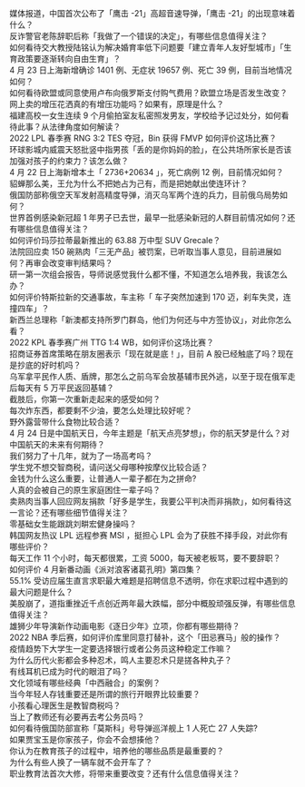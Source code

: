 媒体报道，中国首次公布了「鹰击 -21」高超音速导弹，「鹰击 -21」的出现意味着什么？  
反诈警官老陈辞职后称「我做了一个错误的决定」，有哪些信息值得关注？  
如何看待交大教授陆铭认为解决婚育率低下问题要「建立青年人友好型城市」「生育政策要逐渐转向自由生育」？  
4 月 23 日上海新增确诊 1401 例、无症状 19657 例、死亡 39 例，目前当地情况如何？  
如何看待欧盟或同意使用卢布向俄罗斯支付购气费用？欧盟立场是否发生改变？  
网上卖的增压花洒真的有增压功能吗？如果有，原理是什么？  
福建高校一女生连续 9 个月偷拍室友私密照发男友，学校给予记过处分，如何看待此事？从法律角度如何解读？  
2022 LPL 春季赛 RNG 3:2 TES 夺冠，Bin 获得 FMVP 如何评价这场比赛？  
环球影城内威震天怒批竖中指男孩「丢的是你妈妈的脸」，在公共场所家长是否该加强对孩子的约束力？该怎么做？  
4 月 22 日上海新增本土「 2736+20634 」，死亡病例 12 例，目前情况如何？  
貂蝉那么美，王允为什么不把她占为己有，而是把她献出使连环计？  
俄国防部称俄空天军发射高精度导弹，消灭乌军两个连的兵力，目前俄乌局势如何？  
世界首例感染新冠超 1 年男子已去世，最早一批感染新冠的人群目前情况如何？还有哪些信息值得关注？  
如何评价玛莎拉蒂最新推出的 63.88 万中型 SUV Grecale？  
法院回应卖 150 碗熟肉「三无产品」被罚案，已听取当事人意见，目前进展如何？再审会改变审判结果吗？  
研一第一次组会报告，导师说感觉我什么都不懂，不知道怎么培养我，我该怎么办？  
如何评价特斯拉新的交通事故，车主称「 车子突然加速到 170 迈，刹车失灵，连撞四车」？  
新西兰总理称「新澳都支持所罗门群岛，他们为何还与中方签协议」，对此你怎么看？  
2022 KPL 春季赛广州 TTG 1:4 WB，如何评价这场比赛？  
招商证券首席策略在朋友圈表示「现在就是底！」，目前 A 股已经触底了吗？现在是抄底的好时机吗？  
乌军拿平民作人质、盾牌，那怎么之前乌军会放基辅市民外逃，以至于现在俄军走后每天有 5 万平民返回基辅？  
截肢后，你第一次重新走起来的感受如何？  
每次炸东西，都要剩不少油，要怎么处理比较好呢？  
野外露营带什么食物比较合适？  
4 月 24 日是中国航天日，今年主题是「航天点亮梦想」，你的航天梦是什么？对中国航天的未来有何期待？  
我们努力了十几年，就为了一场高考吗？  
学生党不想交智商税，请问送父母哪种按摩仪比较合适？  
金钱为什么这么重要，让普通人一辈子都在为之拼命?  
人真的会被自己的原生家庭困住一辈子吗？  
卖熟肉当事人回应网友捐款「好多是学生，我要公平判决而非捐款」，如何看待这一言论？还有哪些细节值得关注？  
零基础女生能跟跳刘畊宏健身操吗？  
韩国网友热议 LPL 远程参赛 MSI ，挺担心 LPL 会为了获胜不择手段，对此你有哪些评价？  
每天工作 11 个小时，每天都很累，工资 5000，每天被老板骂，要不要辞职？  
如何评价 4 月新番动画《派对浪客诸葛孔明》第四集？  
55.1% 受访应届生直言求职最大难题是招聘信息不透明，你在求职过程中遇到的最大问题是什么？  
美股崩了，道指重挫近千点创近两年最大跌幅，部分中概股顽强反弹，有哪些信息值得关注？  
雄狮少年导演新作动画电影《逐日少年》立项，你都有哪些期待？  
2022 NBA 季后赛，如何评价库里同意打替补，这个「田忌赛马」般的操作？  
疫情趋势下大学生一定要选择银行或者公务员这种稳定工作嘛？  
为什么历代火影都会多种忍术，鸣人主要忍术只是搓各种丸子？  
有线耳机已成为时代的眼泪了吗？  
文化领域有哪些经典「中西融合」的案例？  
当今年轻人存钱重要还是所谓的旅行开眼界比较重要？  
小孩看心理医生是教智商税吗？  
当上了教师还有必要再去考公务员吗？  
如何看待俄国防部宣称「莫斯科」号导弹巡洋舰上 1 人死亡 27 人失踪?  
如果贾宝玉是你家孩子，你会不会想揍他？  
你认为在教育孩子的过程中，培养他的哪些品质是最重要的？  
为什么有些人换了一辆车就不会开车了？  
职业教育法首次大修，将带来重要改变？还有什么信息值得关注？  
